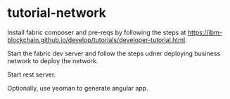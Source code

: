 # tutorial-network

Install fabric composer and pre-reqs by following the steps at https://ibm-blockchain.github.io/develop/tutorials/developer-tutorial.html.

Start the fabric dev server and follow the steps udner  deploying business network to deploy the network.

Start rest server.

Optionally, use yeoman to generate angular app. 
